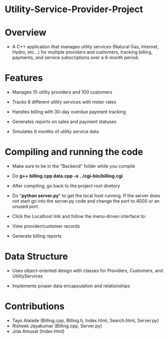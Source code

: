 # Utility-Service-Provider-Project
# Overview
- A C++ application that manages utility services (Natural Gas, Internet, Hydro, etc...) for multiple providers and customers, tracking billing, payments, and service subscriptions over a 6-month period.

# Features
- Manages 10 utility providers and 100 customers

- Tracks 8 different utility services with meter rates

- Handles billing with 30-day overdue payment tracking

- Generates reports on sales and payment statuses

- Simulates 6 months of utility service data

# Compiling and running the code
- Make sure to be in the "Backend" folder while you compile

- Do **g++ billing.cpp data.cpp -o ../cgi-bin/billing.cgi**

- After compiling, go back to the project root diretory

- Do "**python server.py**" to get the local host running. If the server does not start go into the server.py code and change the port to 4000 or an unused port.
  
- Click the Localhost link and follow the menu-driven interface to:

- View provider/customer records

- Generate billing reports

# Data Structure
- Uses object-oriented design with classes for Providers, Customers, and UtilityServices

- Implements proper data encapsulation and relationships

# Contributions
- Tayo Alalade (Billing.cpp, Billing.h, Index.html, Search.html, Server.py)
- Risheek Jayakumar (Billing.cpp, Server.py)
- Jola Amusat (Index.html)

